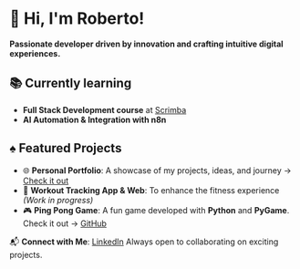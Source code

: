 # 👋 Hi, I'm Roberto!  
**Passionate developer driven by innovation and crafting intuitive digital experiences.**

## 📚 Currently learning  
- **Full Stack Development course** at [Scrimba](https://scrimba.com/fullstack-path-c0fullstack)
- **AI Automation & Integration with n8n**

## ♠︎ Featured Projects  
- 🌐 **Personal Portfolio**: A showcase of my projects, ideas, and journey → [Check it out](https://robertocarrascoso.com)
- 📱 **Workout Tracking App & Web**: To enhance the fitness experience *(Work in progress)*
- 🎮 **Ping Pong Game**: A fun game developed with **Python** and **PyGame**. Check it out → [GitHub](https://github.com/robertocarrascoso/PingPong_RDI)


📬 **Connect with Me**: [LinkedIn](https://www.linkedin.com/in/roberto-carrascoso-jord%C3%A1n-4a1a49354/)
Always open to collaborating on exciting projects.
